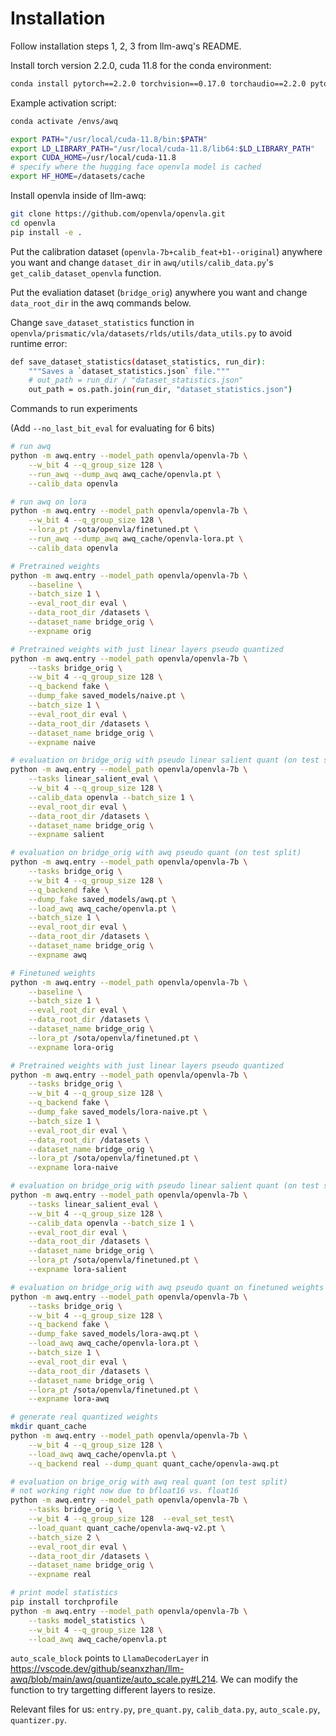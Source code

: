 # Installation

Follow installation steps 1, 2, 3 from llm-awq's README.

Install torch version 2.2.0, cuda 11.8 for the conda environment:
```bash
conda install pytorch==2.2.0 torchvision==0.17.0 torchaudio==2.2.0 pytorch-cuda=11.8 -c pytorch -c nvidia
```

Example activation script:
```bash
conda activate /envs/awq

export PATH="/usr/local/cuda-11.8/bin:$PATH"
export LD_LIBRARY_PATH="/usr/local/cuda-11.8/lib64:$LD_LIBRARY_PATH"
export CUDA_HOME=/usr/local/cuda-11.8
# specify where the hugging face openvla model is cached
export HF_HOME=/datasets/cache
```

Install openvla inside of llm-awq:
```bash
git clone https://github.com/openvla/openvla.git
cd openvla 
pip install -e .
```

Put the calibration dataset (`openvla-7b+calib_feat+b1--original`) anywhere you want and change `dataset_dir` in `awq/utils/calib_data.py`'s `get_calib_dataset_openvla` function.

Put the evaliation dataset (`bridge_orig`) anywhere you want and change `data_root_dir` in the awq commands below.

Change `save_dataset_statistics` function in `openvla/prismatic/vla/datasets/rlds/utils/data_utils.py` to avoid runtime error:
```bash
def save_dataset_statistics(dataset_statistics, run_dir):
    """Saves a `dataset_statistics.json` file."""
    # out_path = run_dir / "dataset_statistics.json"
    out_path = os.path.join(run_dir, "dataset_statistics.json")
```


Commands to run experiments

(Add ```--no_last_bit_eval``` for evaluating for 6 bits)
```bash
# run awq
python -m awq.entry --model_path openvla/openvla-7b \
    --w_bit 4 --q_group_size 128 \
    --run_awq --dump_awq awq_cache/openvla.pt \
    --calib_data openvla

# run awq on lora
python -m awq.entry --model_path openvla/openvla-7b \
    --w_bit 4 --q_group_size 128 \
    --lora_pt /sota/openvla/finetuned.pt \
    --run_awq --dump_awq awq_cache/openvla-lora.pt \
    --calib_data openvla

# Pretrained weights
python -m awq.entry --model_path openvla/openvla-7b \
    --baseline \
    --batch_size 1 \
    --eval_root_dir eval \
    --data_root_dir /datasets \
    --dataset_name bridge_orig \
    --expname orig

# Pretrained weights with just linear layers pseudo quantized
python -m awq.entry --model_path openvla/openvla-7b \
    --tasks bridge_orig \
    --w_bit 4 --q_group_size 128 \
    --q_backend fake \
    --dump_fake saved_models/naive.pt \
    --batch_size 1 \
    --eval_root_dir eval \
    --data_root_dir /datasets \
    --dataset_name bridge_orig \
    --expname naive

# evaluation on bridge_orig with pseudo linear salient quant (on test split)
python -m awq.entry --model_path openvla/openvla-7b \
    --tasks linear_salient_eval \
    --w_bit 4 --q_group_size 128 \
    --calib_data openvla --batch_size 1 \
    --eval_root_dir eval \
    --data_root_dir /datasets \
    --dataset_name bridge_orig \
    --expname salient

# evaluation on bridge_orig with awq pseudo quant (on test split)
python -m awq.entry --model_path openvla/openvla-7b \
    --tasks bridge_orig \
    --w_bit 4 --q_group_size 128 \
    --q_backend fake \
    --dump_fake saved_models/awq.pt \
    --load_awq awq_cache/openvla.pt \
    --batch_size 1 \
    --eval_root_dir eval \
    --data_root_dir /datasets \
    --dataset_name bridge_orig \
    --expname awq

# Finetuned weights
python -m awq.entry --model_path openvla/openvla-7b \
    --baseline \
    --batch_size 1 \
    --eval_root_dir eval \
    --data_root_dir /datasets \
    --dataset_name bridge_orig \
    --lora_pt /sota/openvla/finetuned.pt \
    --expname lora-orig

# Pretrained weights with just linear layers pseudo quantized
python -m awq.entry --model_path openvla/openvla-7b \
    --tasks bridge_orig \
    --w_bit 4 --q_group_size 128 \
    --q_backend fake \
    --dump_fake saved_models/lora-naive.pt \
    --batch_size 1 \
    --eval_root_dir eval \
    --data_root_dir /datasets \
    --dataset_name bridge_orig \
    --lora_pt /sota/openvla/finetuned.pt \
    --expname lora-naive

# evaluation on bridge_orig with pseudo linear salient quant (on test split)
python -m awq.entry --model_path openvla/openvla-7b \
    --tasks linear_salient_eval \
    --w_bit 4 --q_group_size 128 \
    --calib_data openvla --batch_size 1 \
    --eval_root_dir eval \
    --data_root_dir /datasets \
    --dataset_name bridge_orig \
    --lora_pt /sota/openvla/finetuned.pt \
    --expname lora-salient

# evaluation on bridge_orig with awq pseudo quant on finetuned weights
python -m awq.entry --model_path openvla/openvla-7b \
    --tasks bridge_orig \
    --w_bit 4 --q_group_size 128 \
    --q_backend fake \
    --dump_fake saved_models/lora-awq.pt \
    --load_awq awq_cache/openvla-lora.pt \
    --batch_size 1 \
    --eval_root_dir eval \
    --data_root_dir /datasets \
    --dataset_name bridge_orig \
    --lora_pt /sota/openvla/finetuned.pt \
    --expname lora-awq

# generate real quantized weights
mkdir quant_cache
python -m awq.entry --model_path openvla/openvla-7b \
    --w_bit 4 --q_group_size 128 \
    --load_awq awq_cache/openvla.pt \
    --q_backend real --dump_quant quant_cache/openvla-awq.pt

# evaluation on brige_orig with awq real quant (on test split)
# not working right now due to bfloat16 vs. float16
python -m awq.entry --model_path openvla/openvla-7b \
    --tasks bridge_orig \
    --w_bit 4 --q_group_size 128  --eval_set_test\
    --load_quant quant_cache/openvla-awq-v2.pt \
    --batch_size 2 \
    --eval_root_dir eval \
    --data_root_dir /datasets \
    --dataset_name bridge_orig \
    --expname real

# print model statistics
pip install torchprofile
python -m awq.entry --model_path openvla/openvla-7b \
    --tasks model_statistics \
    --w_bit 4 --q_group_size 128 \
    --load_awq awq_cache/openvla.pt
```

`auto_scale_block` points to `LlamaDecoderLayer` in https://vscode.dev/github/seanxzhan/llm-awq/blob/main/awq/quantize/auto_scale.py#L214. We can modify the function to try targetting different layers to resize.

Relevant files for us: `entry.py`, `pre_quant.py`, `calib_data.py`, `auto_scale.py`, `quantizer.py`.